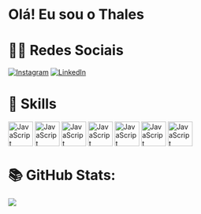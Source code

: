 # Olá! Eu sou o Thales 

# 🧑🏻 Redes Sociais
[![Instagram](https://img.shields.io/badge/Instagram-%23E4405F.svg?logo=Instagram&logoColor=white)](https://instagram.com/@carusothalesds) [![LinkedIn](https://img.shields.io/badge/LinkedIn-%230077B5.svg?logo=linkedin&logoColor=white)](https://linkedin.com/in/https://www.linkedin.com/in/thales-caruso-21198b218/) 

# 🧠 Skills 
<div style="display: inline_block">
  <img align="center" alt="JavaScript" height="50" width="50"  src="https://cdn.jsdelivr.net/gh/devicons/devicon/icons/javascript/javascript-original.svg" />
  <img align="center" alt="JavaScript" height="50" width="50" src="https://cdn.jsdelivr.net/gh/devicons/devicon/icons/html5/html5-original-wordmark.svg" />      
  <img align="center" alt="JavaScript" height="50" width="50" src="https://cdn.jsdelivr.net/gh/devicons/devicon/icons/css3/css3-original-wordmark.svg" />
  <img align="center" alt="JavaScript" height="50" width="50" src="https://cdn.jsdelivr.net/gh/devicons/devicon/icons/react/react-original-wordmark.svg" />
  <img align="center" alt="JavaScript" height="50" width="50" src="https://cdn.jsdelivr.net/gh/devicons/devicon/icons/typescript/typescript-original.svg" />
  <img align="center" alt="JavaScript" height="50" width="50" src="https://cdn.jsdelivr.net/gh/devicons/devicon/icons/python/python-original-wordmark.svg" /
  <img align="center" alt="JavaScript" height="50" width="50" src="https://cdn.jsdelivr.net/gh/devicons/devicon/icons/postgresql/postgresql-original-wordmark.svg" />
  <img align="center" alt="JavaScript" height="50" width="50" src="https://cdn.jsdelivr.net/gh/devicons/devicon/icons/mongodb/mongodb-original-wordmark.svg" />
          
          
          
          
          
          
</div>

          


# 📚 GitHub Stats:
![](https://github-readme-stats.vercel.app/api/top-langs/?username=ThalesCaruso&theme=dark&hide_border=false&include_all_commits=true&count_private=true&layout=compact)
